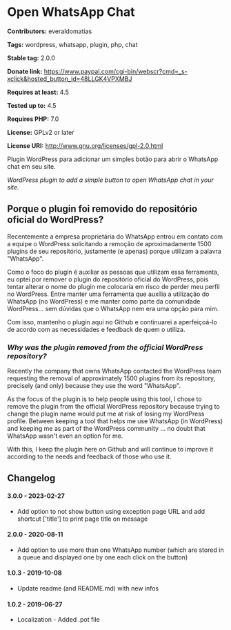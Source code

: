 # Open WhatsApp Chat #

**Contributors:** everaldomatias

**Tags:** wordpress, whatsapp, plugin, php, chat

**Stable tag:** 2.0.0

**Donate link:** https://www.paypal.com/cgi-bin/webscr?cmd=_s-xclick&hosted_button_id=48LLGK4VPXMBJ

**Requires at least:** 4.5

**Tested up to:** 4.5

**Requires PHP:** 7.0

**License:** GPLv2 or later

**License URI:** http://www.gnu.org/licenses/gpl-2.0.html

Plugin WordPress para adicionar um simples botão para abrir o WhatsApp chat em seu site.

_WordPress plugin to add a simple button to open WhatsApp chat in your site._

##  Porque o plugin foi removido do repositório oficial do WordPress? ##
Recentemente a empresa proprietária do WhatsApp entrou em contato com a equipe o WordPress solicitando a remoção de aproximadamente 1500 plugins de seu repositório, justamente (e apenas) porque utilizam a palavra "WhatsApp".

Como o foco do plugin é auxiliar as pessoas que utilizam essa ferramenta, eu optei por remover o plugin do repositório oficial do WordPress, pois tentar alterar o nome do plugin me colocaria em risco de perder meu perfil no WordPress. Entre manter uma ferramenta que auxília a utilização do WhatsApp (no WordPress) e me manter como parte da comunidade WordPress... sem dúvidas que o WhatsApp nem era uma opção para mim.

Com isso, mantenho o plugin aqui no Github e continuarei a aperfeiçoá-lo de acordo com as necessidades e feedback de quem o utiliza.

### _Why was the plugin removed from the official WordPress repository?_ ###
Recently the company that owns WhatsApp contacted the WordPress team requesting the removal of approximately 1500 plugins from its repository, precisely (and only) because they use the word "WhatsApp".

As the focus of the plugin is to help people using this tool, I chose to remove the plugin from the official WordPress repository because trying to change the plugin name would put me at risk of losing my WordPress profile. Between keeping a tool that helps me use WhatsApp (in WordPress) and keeping me as part of the WordPress community ... no doubt that WhatsApp wasn't even an option for me.

With this, I keep the plugin here on Github and will continue to improve it according to the needs and feedback of those who use it.

## Changelog ##

#### 3.0.0 - 2023-02-27 ####
- Add option to not show button using exception page URL and add shortcut ['title'] to print page title on message

#### 2.0.0 - 2020-08-11 ####
- Add option to use more than one WhatsApp number (which are stored in a queue and displayed one by one each click on the button)
 
#### 1.0.3 - 2019-10-08 ####
- Update readme (and README.md) with new infos 

#### 1.0.2 - 2019-06-27 ####
- Localization - Added .pot file